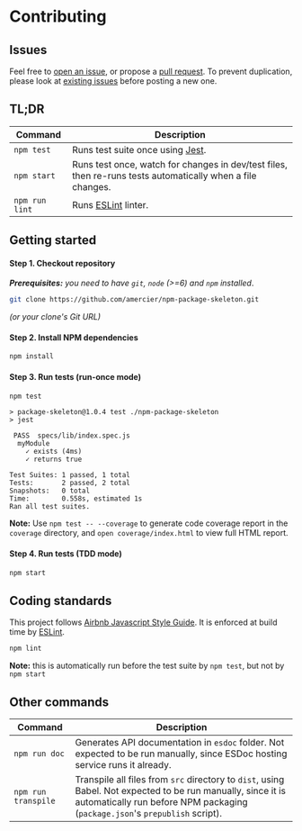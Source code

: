 Contributing
============

Issues
------

Feel free to [open an issue](https://github.com/amercier/npm-package-skeleton/issues/new),
or propose a [pull request](https://github.com/amercier/npm-package-skeleton/pulls).
To prevent duplication, please look at [existing issues](https://github.com/amercier/npm-package-skeleton/issues?q=is%3Aissue) before posting a new one.

TL;DR
-----

| Command         | Description |
|-----------------|-------------|
| `npm test`      | Runs test suite once using [Jest](http://jestjs.io/). |
| `npm start`     | Runs test once, watch for changes in dev/test files, then re-runs tests automatically when a file changes. |
| `npm run lint`  | Runs [ESLint](https://eslint.org/) linter. |

Getting started
---------------

#### Step 1. Checkout repository

_**Prerequisites:** you need to have `git`, `node` (>=6) and `npm` installed_.

```bash
git clone https://github.com/amercier/npm-package-skeleton.git
```

_(or your clone's Git URL)_

#### Step 2. Install NPM dependencies

```bash
npm install
```

#### Step 3. Run tests (run-once mode)

```bash
npm test
```

```log
> package-skeleton@1.0.4 test ./npm-package-skeleton
> jest

 PASS  specs/lib/index.spec.js
  myModule
    ✓ exists (4ms)
    ✓ returns true

Test Suites: 1 passed, 1 total
Tests:       2 passed, 2 total
Snapshots:   0 total
Time:        0.558s, estimated 1s
Ran all test suites.
```

**Note:** Use `npm test -- --coverage` to generate code coverage report in the `coverage` directory, and `open coverage/index.html` to view full HTML report.

#### Step 4. Run tests (TDD mode)

```bash
npm start
```

Coding standards
----------------

This project follows [Airbnb Javascript Style Guide](https://github.com/airbnb/javascript). It is enforced at build time by [ESLint](http://eslint.org/).

```bash
npm lint
```

**Note:** this is automatically run before the test suite by `npm test`, but not by `npm start`

Other commands
--------------

| Command             | Description |
|---------------------|-------------|
| `npm run doc`       | Generates API documentation in `esdoc` folder. Not expected to be run manually, since ESDoc hosting service runs it already.  |
| `npm run transpile` | Transpile all files from `src` directory to `dist`, using Babel. Not expected to be run manually, since it is automatically run before NPM packaging (`package.json`'s `prepublish` script). |
